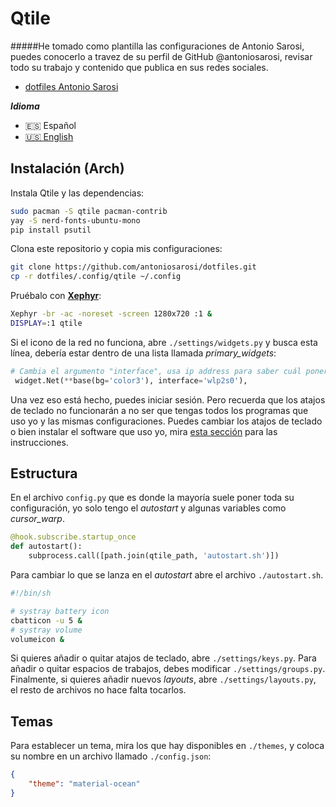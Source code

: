 # Qtile
#####He tomado como plantilla las configuraciones de Antonio Sarosi, puedes conocerlo a travez de su perfil de GitHub @antoniosarosi, revisar todo su trabajo y contenido que publica en sus redes sociales.
- [dotfiles Antonio Sarosi](https://github.com/antoniosarosi/dotfiles)

<!-- ![Qtile](../../.screenshots/qtile.png) -->

***Idioma***
- 🇪🇸 Español
- [🇺🇸 English](./README.md)

## Instalación (Arch)

Instala Qtile y las dependencias:

```bash
sudo pacman -S qtile pacman-contrib
yay -S nerd-fonts-ubuntu-mono
pip install psutil
```

Clona este repositorio y copia mis configuraciones:

```bash
git clone https://github.com/antoniosarosi/dotfiles.git
cp -r dotfiles/.config/qtile ~/.config
```

Pruébalo con **[Xephyr](https://wiki.archlinux.org/index.php/Xephyr)**:

```bash
Xephyr -br -ac -noreset -screen 1280x720 :1 &
DISPLAY=:1 qtile
```

Si el icono de la red no funciona, abre  ```./settings/widgets.py``` y busca
esta línea, debería estar dentro de una lista llamada *primary_widgets*:

```python
# Cambia el argumento "interface", usa ip address para saber cuál poner
 widget.Net(**base(bg='color3'), interface='wlp2s0'),
```

Una vez eso está hecho, puedes iniciar sesión. Pero recuerda que los atajos de
teclado no funcionarán a no ser que tengas todos los programas que uso yo y las
mismas configuraciones. Puedes cambiar los atajos de teclado o bien instalar el
software que uso yo, mira
[esta sección](https://github.com/antoniosarosi/dotfiles/blob/master/README.es.md#atajos-de-teclado)
para las instrucciones.

## Estructura

En el archivo ```config.py``` que es donde la mayoría suele poner toda su
configuración, yo solo tengo el *autostart* y algunas variables como
*cursor_warp*.

```python
@hook.subscribe.startup_once
def autostart():
    subprocess.call([path.join(qtile_path, 'autostart.sh')])
```

Para cambiar lo que se lanza en el *autostart* abre el archivo 
```./autostart.sh```.

```bash
#!/bin/sh

# systray battery icon
cbatticon -u 5 &
# systray volume
volumeicon &
```

Si quieres añadir o quitar atajos de teclado, abre ```./settings/keys.py```.
Para añadir o quitar espacios de trabajos, debes modificar
```./settings/groups.py```. Finalmente, si quieres añadir nuevos *layouts*,
abre ```./settings/layouts.py```, el resto de archivos no hace falta tocarlos.

## Temas

Para establecer un tema, mira los que hay disponibles en ```./themes```, y
coloca su nombre en un archivo llamado ```./config.json```:

```json
{
    "theme": "material-ocean"
}
```
